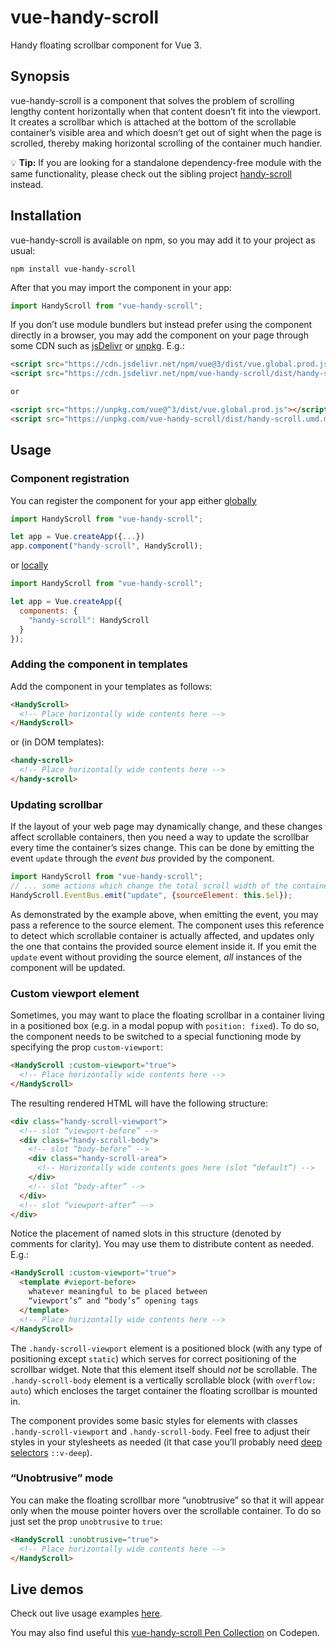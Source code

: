 # vue-handy-scroll

Handy floating scrollbar component for Vue 3.

## Synopsis

vue-handy-scroll is a component that solves the problem of scrolling lengthy content horizontally when that content doesn’t fit into the viewport. It creates a scrollbar which is attached at the bottom of the scrollable container’s visible area and which doesn’t get out of sight when the page is scrolled, thereby making horizontal scrolling of the container much handier.

:bulb: **Tip:** If you are looking for a standalone dependency-free module with the same functionality, please check out the sibling project [handy-scroll](https://github.com/Amphiluke/handy-scroll) instead.

## Installation

vue-handy-scroll is available on npm, so you may add it to your project as usual:

```
npm install vue-handy-scroll
```

After that you may import the component in your app:

```javascript
import HandyScroll from "vue-handy-scroll";
```

If you don’t use module bundlers but instead prefer using the component directly in a browser, you may add the component on your page through some CDN such as [jsDelivr](https://www.jsdelivr.com/features) or [unpkg](https://unpkg.com/). E.g.:
```html
<script src="https://cdn.jsdelivr.net/npm/vue@3/dist/vue.global.prod.js"></script>
<script src="https://cdn.jsdelivr.net/npm/vue-handy-scroll/dist/handy-scroll.umd.min.js"></script>

or

<script src="https://unpkg.com/vue@^3/dist/vue.global.prod.js"></script>
<script src="https://unpkg.com/vue-handy-scroll/dist/handy-scroll.umd.min.js"></script>
```

## Usage

### Component registration

You can register the component for your app either [globally](https://v3.vuejs.org/guide/component-registration.html#global-registration)

```javascript
import HandyScroll from "vue-handy-scroll";

let app = Vue.createApp({...})
app.component("handy-scroll", HandyScroll);
```

or [locally](https://v3.vuejs.org/guide/component-registration.html#local-registration)

```javascript
import HandyScroll from "vue-handy-scroll";

let app = Vue.createApp({
  components: {
    "handy-scroll": HandyScroll
  }
});
```

### Adding the component in templates

Add the component in your templates as follows:

```html
<HandyScroll>
  <!-- Place horizontally wide contents here -->
</HandyScroll>
```

or (in DOM templates):

```html
<handy-scroll>
  <!-- Place horizontally wide contents here -->
</handy-scroll>
```

### Updating scrollbar

If the layout of your web page may dynamically change, and these changes affect scrollable containers, then you need a way to update the scrollbar every time the container’s sizes change. This can be done by emitting the event `update` through the _event bus_ provided by the component.

```javascript
import HandyScroll from "vue-handy-scroll";
// ... some actions which change the total scroll width of the container ...
HandyScroll.EventBus.emit("update", {sourceElement: this.$el});
```

As demonstrated by the example above, when emitting the event, you may pass a reference to the source element. The component uses this reference to detect which scrollable container is actually affected, and updates only the one that contains the provided source element inside it. If you emit the `update` event without providing the source element, _all_ instances of the component will be updated.

### Custom viewport element

Sometimes, you may want to place the floating scrollbar in a container living in a positioned box (e.g. in a modal popup with `position: fixed`). To do so, the component needs to be switched to a special functioning mode by specifying the prop `custom-viewport`:

```html
<HandyScroll :custom-viewport="true">
  <!-- Place horizontally wide contents here -->
</HandyScroll>
```

The resulting rendered HTML will have the following structure:

```html
<div class="handy-scroll-viewport">
  <!-- slot “viewport-before” -->
  <div class="handy-scroll-body">
    <!-- slot “body-before” -->
    <div class="handy-scroll-area">
      <!-- Horizontally wide contents goes here (slot “default”) -->
    </div>
    <!-- slot “body-after” -->
  </div>
  <!-- slot “viewport-after” -->
</div>
```

Notice the placement of named slots in this structure (denoted by comments for clarity). You may use them to distribute content as needed. E.g.:

```html
<HandyScroll :custom-viewport="true">
  <template #vieport-before>
    whatever meaningful to be placed between
    “viewport’s” and “body’s” opening tags
  </template>
  <!-- Place horizontally wide contents here -->
</HandyScroll>
```

The `.handy-scroll-viewport` element is a positioned block (with any type of positioning except `static`) which serves for correct positioning of the scrollbar widget. Note that this element itself should _not_ be scrollable. The `.handy-scroll-body` element is a vertically scrollable block (with `overflow: auto`) which encloses the target container the floating scrollbar is mounted in.

The component provides some basic styles for elements with classes `.handy-scroll-viewport` and `.handy-scroll-body`. Feel free to adjust their styles in your stylesheets as needed (it that case you’ll probably need [deep selectors](https://vue-loader.vuejs.org/guide/scoped-css.html#deep-selectors) `::v-deep`).

### “Unobtrusive” mode

You can make the floating scrollbar more “unobtrusive” so that it will appear only when the mouse pointer hovers over the scrollable container. To do so just set the prop `unobtrusive` to `true`:

```html
<HandyScroll :unobtrusive="true">
  <!-- Place horizontally wide contents here -->
</HandyScroll>
```

## Live demos

Check out live usage examples [here](https://amphiluke.github.io/vue-handy-scroll/).

You may also find useful this [vue-handy-scroll Pen Collection](https://codepen.io/collection/naLgyg/?grid_type=list) on Codepen.

